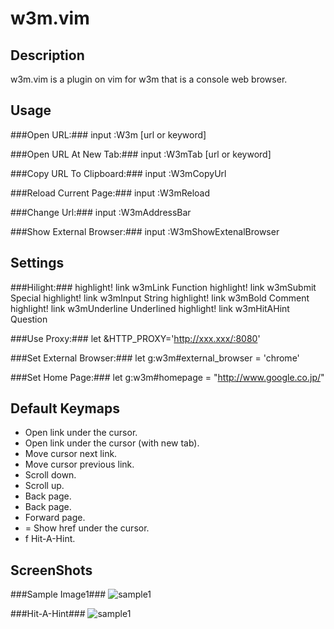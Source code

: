 w3m.vim
=======

Description
-----------
w3m.vim is a plugin on vim for w3m that is a console web browser.

Usage
-----

###Open URL:###
    input :W3m [url or keyword]

###Open URL At New Tab:###
    input :W3mTab [url or keyword]

###Copy URL To Clipboard:###
    input :W3mCopyUrl

###Reload Current Page:###
    input :W3mReload

###Change Url:###
    input :W3mAddressBar

###Show External Browser:###
    input :W3mShowExtenalBrowser

Settings
--------

###Hilight:###
    highlight! link w3mLink      Function
    highlight! link w3mSubmit    Special
    highlight! link w3mInput     String
    highlight! link w3mBold      Comment
    highlight! link w3mUnderline Underlined
    highlight! link w3mHitAHint  Question

###Use Proxy:###
    let &HTTP_PROXY='http://xxx.xxx/:8080'

###Set External Browser:###
    let g:w3m#external_browser = 'chrome'

###Set Home Page:###
    let g:w3m#homepage = "http://www.google.co.jp/"

Default Keymaps
---------------
* <CR>      Open link under the cursor.
* <S-CR>    Open link under the cursor (with new tab).
* <TAB>     Move cursor next link.
* <s-TAB>   Move cursor previous link.
* <Space>   Scroll down.
* <S-Space> Scroll up.
* <BS>      Back page.
* <A-LEFT>  Back page.
* <A-RIGHT> Forward page.
* =         Show href under the cursor.
* f         Hit-A-Hint.

ScreenShots
-----------

###Sample Image1###
![sample1](http://yuratomo.up.seesaa.net/image/w3mvim_v0.4.0.001.png "sample1")

###Hit-A-Hint###
![sample1](http://yuratomo.up.seesaa.net/image/w3mvim_v0.4.0.002.png "sample1")

